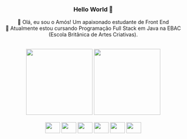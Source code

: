 <div align="center">

  ### Hello World 👋

  👋 Olá, eu sou o Amós! Um apaixonado estudante de Front End
  <br>
  👀 Atualmente estou cursando Programação Full Stack em Java na EBAC (Escola Britânica de Artes Criativas).


  <div>
    <br>
    <img height="180em" src="https://github-readme-stats.vercel.app/api?username=amosbarbato&show_icons=true">
    <img height="180em" src="https://github-readme-stats.vercel.app/api/top-langs/?username=amosbarbato&layout=compact">  
  </div>
  
  <div style="display: inline-block">
    <br>
    <img align="center" height="30" width="40" src="https://cdn.jsdelivr.net/gh/devicons/devicon@latest/icons/javascript/javascript-original.svg" />
    <img align="center" height="30" width="40" src="https://cdn.jsdelivr.net/gh/devicons/devicon@latest/icons/typescript/typescript-original.svg" />
    <img align="center" height="30" width="40" src="https://cdn.jsdelivr.net/gh/devicons/devicon@latest/icons/react/react-original.svg" />
    <img align="center" height="30" width="40" src="https://cdn.jsdelivr.net/gh/devicons/devicon@latest/icons/vuejs/vuejs-original.svg" />
    <img align="center" height="30" width="40" src="https://cdn.jsdelivr.net/gh/devicons/devicon@latest/icons/html5/html5-original.svg" />
    <img align="center" height="30" width="40" src="https://cdn.jsdelivr.net/gh/devicons/devicon@latest/icons/css3/css3-original.svg" />   
  </div>

</div>


<!--
**amosbarbato/amosbarbato** is a ✨ _special_ ✨ repository because its `README.md` (this file) appears on your GitHub profile.

Here are some ideas to get you started:

- 🔭 I’m currently working on ...
- 🌱 I’m currently learning ...
- 👯 I’m looking to collaborate on ...
- 🤔 I’m looking for help with ...
- 💬 Ask me about ...
- 📫 How to reach me: ...
- 😄 Pronouns: ...
- ⚡ Fun fact: ...
-->



